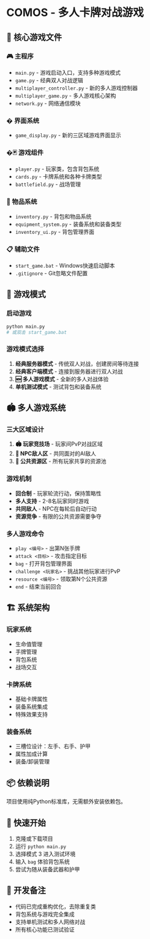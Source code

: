 # COMOS - 多人卡牌对战游戏

## 📁 核心游戏文件

### 🎮 主程序
- `main.py` - 游戏启动入口，支持多种游戏模式
- `game.py` - 经典双人对战逻辑
- `multiplayer_controller.py` - 新的多人游戏控制器
- `multiplayer_game.py` - 多人游戏核心架构
- `network.py` - 网络通信模块

### � 界面系统
- `game_display.py` - 新的三区域游戏界面显示

### �🃏 游戏组件  
- `player.py` - 玩家类，包含背包系统
- `cards.py` - 卡牌系统和各种卡牌类型
- `battlefield.py` - 战场管理

### 🎒 物品系统
- `inventory.py` - 背包和物品系统
- `equipment_system.py` - 装备系统和装备类型
- `inventory_ui.py` - 背包管理界面

### 📋 辅助文件
- `start_game.bat` - Windows快速启动脚本
- `.gitignore` - Git忽略文件配置

## 🎯 游戏模式

### 启动游戏
```bash
python main.py
# 或双击 start_game.bat
```

### 游戏模式选择
1. **经典服务器模式** - 传统双人对战，创建房间等待连接
2. **经典客户端模式** - 连接到服务器进行双人对战  
3. **🆕 多人游戏模式** - 全新的多人对战体验
4. **单机测试模式** - 测试背包和装备系统

## 🏟️ 多人游戏系统

### 三大区域设计
1. **🏟️ 玩家竞技场** - 玩家间PvP对战区域
2. **👹 NPC敌人区** - 共同面对的AI敌人
3. **💎 公共资源区** - 所有玩家共享的资源池

### 游戏机制
- **回合制** - 玩家轮流行动，保持策略性
- **多人支持** - 2-8名玩家同时游戏
- **共同敌人** - NPC在每轮后自动行动
- **资源竞争** - 有限的公共资源需要争夺

### 多人游戏命令
- `play <编号>` - 出第N张手牌
- `attack <目标>` - 攻击指定目标
- `bag` - 打开背包管理界面
- `challenge <玩家名>` - 挑战其他玩家进行PvP
- `resource <编号>` - 领取第N个公共资源
- `end` - 结束当前回合

## 🏗️ 系统架构

### 玩家系统
- 生命值管理
- 手牌管理  
- 背包系统
- 战场交互

### 卡牌系统
- 基础卡牌属性
- 装备系统集成
- 特殊效果支持

### 装备系统
- 三槽位设计：左手、右手、护甲
- 属性加成计算
- 装备/卸装管理

## 📦 依赖说明

项目使用纯Python标准库，无需额外安装依赖包。

## 🚀 快速开始

1. 克隆或下载项目
2. 运行 `python main.py`
3. 选择模式 3 进入测试环境
4. 输入 `bag` 体验背包系统
5. 尝试为随从装备武器和护甲

## 📝 开发备注

- 代码已完成重构优化，去除重复类
- 背包系统与游戏完全集成
- 支持单机测试和多人网络对战
- 所有核心功能已测试验证
